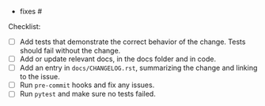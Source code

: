 <!--
Before opening a pull request, please open an issue describing the problem or feature the pull request will adress. You can follow the steps in CONTRIBUTING.rst. in case of any doubts regarding the process.

Replace this comment with a description of the change.
-->

<!--
Link to relevant issue(s). Use "fixes" to automatically close an issue.
-->

- fixes #<issue number>

<!--
Make sure to complete each step bellow and add "x" to each box.

If only docs were changed, these aren't relevant and can be removed.
-->

Checklist:

- [ ] Add tests that demonstrate the correct behavior of the change. Tests should fail without the change.
- [ ] Add or update relevant docs, in the docs folder and in code.
- [ ] Add an entry in `docs/CHANGELOG.rst`, summarizing the change and linking to the issue.
- [ ] Run `pre-commit` hooks and fix any issues.
- [ ] Run `pytest` and make sure  no tests failed.
